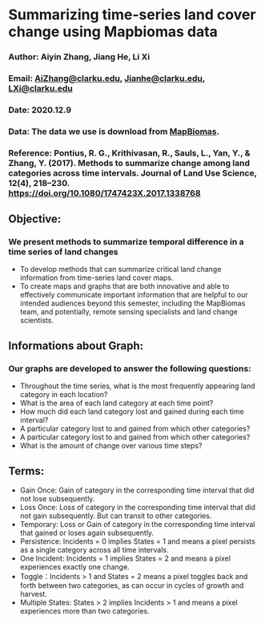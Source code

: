 # Summarizing time-series land cover change using Mapbiomas data

### Author: Aiyin Zhang, Jiang He, Li Xi
### Email: AiZhang@clarku.edu, Jianhe@clarku.edu, LXi@clarku.edu
### Date: 2020.12.9
### Data: The data we use is download from [MapBiomas](https://mapbiomas.org/download).
### Reference: Pontius, R. G., Krithivasan, R., Sauls, L., Yan, Y., & Zhang, Y. (2017). Methods to summarize change among land categories across time intervals. Journal of Land Use Science, 12(4), 218–230. https://doi.org/10.1080/1747423X.2017.1338768

## Objective:
### We present methods to summarize temporal difference in a time series of land changes
- To develop methods that can summarize critical land change information from time-series land cover maps.
- To create maps and graphs that are both innovative and able to effectively communicate important information that are helpful to our intended audiences beyond this semester, including the MapBiomas team, and potentially, remote sensing specialists and land change scientists. 

## Informations about Graph:
### Our graphs are developed to answer the following questions:
- Throughout the time series, what is the most frequently appearing land category in each location?
- What is the area of each land category at each time point?
- How much did each land category lost and gained during each time interval?
- A particular category lost to and gained from which other categories?
- A particular category lost to and gained from which other categories?
- What is the amount of change over various time steps?

## Terms:
- Gain Once: Gain of category in the corresponding time interval that did not lose subsequently.
- Loss Once:  Loss of category in the corresponding time interval that did not gain subsequently. But can transit to other categories. 
- Temporary: Loss or Gain of category in the corresponding time interval that gained or loses again subsequently. 
- Persistence: Incidents = 0 implies States = 1 and means a pixel persists as a single category across all time intervals.
- One Incident: Incidents = 1 implies States = 2 and means a pixel experiences exactly one change.
- Toggle：Incidents > 1 and States = 2 means a pixel toggles back and forth between two categories, as can occur in cycles of growth and harvest.
- Multiple States:  States > 2 implies Incidents > 1 and means a pixel experiences more than two categories.
